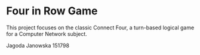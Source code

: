 # Four in Row Game

This project focuses on the classic Connect Four, a turn-based logical game for a Computer Network subject.

Jagoda Janowska 151798
